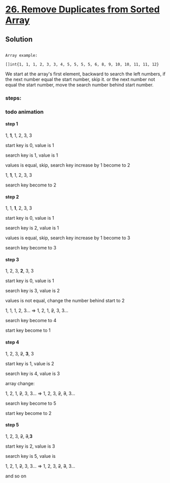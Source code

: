 # [26. Remove Duplicates from Sorted Array](https://leetcode.com/problems/remove-duplicates-from-sorted-array/)



## Solution

```

Array example:

[]int{1, 1, 1, 2, 3, 3, 4, 5, 5, 5, 5, 6, 8, 9, 10, 10, 11, 11, 12}
```

We start at the array's first element, backward to search the left numbers, if the next number equal the start number, skip it.
or the next number not equal the start number, move the search number behind start number.

### steps:
### todo animation
#### step 1
1, **1**, 1, 2, 3, 3

start key is 0,  value is 1

search key is 1,  value is 1

values is equal, skip, search key increase by 1 become to 2

1, **1**, 1, 2, 3, 3

search key become to 2

#### step 2
1, 1, **1**, 2, 3, 3

start key is 0,  value is 1

search key is 2,  value is 1

values is equal, skip, search key increase by 1 become to 3


search key become to 3

#### step 3

1, 2, 3, **2**, 3, 3

start key is 0,  value is 1

search key is 3,  value is 2

values is not equal, change the number behind start  to 2

1, 1, 1, 2, 3... => 1, 2, 1, ~~2~~, 3, 3...

search key become to 4

start key become to 1

#### step 4

1, 2, 3, ~~2~~, **3**, 3

start key is 1,  value is 2

search key is 4,  value is 3

array change:

1, 2, 1, ~~2~~, 3, 3... => 1, 2, 3, ~~2~~, ~~3~~, 3...

search key become to 5

start key become to 2

#### step 5

1, 2, 3, ~~2~~, ~~3~~,**3**

start key is 2,  value is 3

search key is 5,  value is 

1, 2, 1, ~~2~~, 3, 3... => 1, 2, 3, ~~2~~, ~~3~~, 3...


and so on
